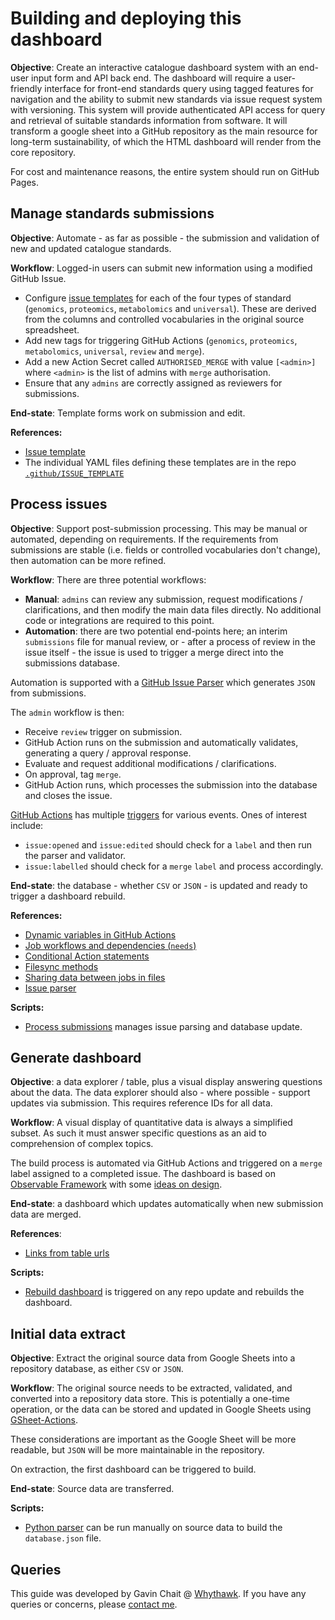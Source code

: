 # Building and deploying this dashboard

**Objective**: Create an interactive catalogue dashboard system with an end-user input form and API back end. The dashboard will require a user-friendly interface for front-end standards query using tagged features for navigation and the ability to submit new standards via issue request system with versioning. This system will provide authenticated API access for query and retrieval of suitable standards information from software. It will transform a google sheet into a GitHub repository as the main resource for long-term sustainability, of which the HTML dashboard will render from the core repository.

For cost and maintenance reasons, the entire system should run on GitHub Pages.

## Manage standards submissions

**Objective**: Automate - as far as possible - the submission and validation of new and updated catalogue standards.

**Workflow**: Logged-in users can submit new information using a modified GitHub Issue.

- Configure [issue templates](https://docs.github.com/en/communities/using-templates-to-encourage-useful-issues-and-pull-requests/configuring-issue-templates-for-your-repository) for each of the four types of standard (`genomics`, `proteomics`, `metabolomics` and `universal`). These are derived from the columns and controlled vocabularies in the original source spreadsheet.
- Add new tags for triggering GitHub Actions (`genomics`, `proteomics`, `metabolomics`, `universal`, `review` and `merge`).
- Add a new Action Secret called `AUTHORISED_MERGE` with value `[<admin>]` where `<admin>` is the list of admins with `merge` authorisation.
- Ensure that any `admins` are correctly assigned as reviewers for submissions.

**End-state**: Template forms work on submission and edit.

**References:** 
- [Issue template](https://docs.github.com/en/communities/using-templates-to-encourage-useful-issues-and-pull-requests/configuring-issue-templates-for-your-repository)
- The individual YAML files defining these templates are in the repo [`.github/ISSUE_TEMPLATE`](https://github.com/RDA-MOMSI/Dashboard/tree/main/.github/ISSUE_TEMPLATE)

## Process issues

**Objective**: Support post-submission processing. This may be manual or automated, depending on requirements. If the requirements from submissions are stable (i.e. fields or controlled vocabularies don't change), then automation can be more refined.

**Workflow**: There are three potential workflows:

- **Manual**: `admins` can review any submission, request modifications / clarifications, and then modify the main data files directly. No additional code or integrations are required to this point.
- **Automation**: there are two potential end-points here; an interim `submissions` file for manual review, or - after a process of review in the issue itself - the issue is used to trigger a merge direct into the submissions database.

Automation is supported with a [GitHub Issue Parser](https://github.com/stefanbuck/github-issue-parser) which generates `JSON` from submissions.

The `admin` workflow is then:

- Receive `review` trigger on submission.
- GitHub Action runs on the submission and automatically validates, generating a query / approval response.
- Evaluate and request additional modifications / clarifications.
- On approval, tag `merge`.
- GitHub Action runs, which processes the submission into the database and closes the issue.

[GitHub Actions](https://docs.github.com/en/actions/about-github-actions/about-continuous-integration-with-github-actions) has multiple [triggers](https://docs.github.com/en/actions/writing-workflows/choosing-when-your-workflow-runs/events-that-trigger-workflows#issues) for various events. Ones of interest include:

- `issue:opened` and `issue:edited` should check for a `label` and then run the parser and validator.
- `issue:labelled` should check for a `merge` `label` and process accordingly.

**End-state**: the database - whether `CSV` or `JSON` - is updated and ready to trigger a dashboard rebuild.

**References:** 
- [Dynamic variables in GitHub Actions](https://thomasthornton.cloud/2024/09/12/create-dynamic-environment-variables-in-github-actions/)
- [Job workflows and dependencies (`needs`)](https://github.com/actions/runner/issues/491#issuecomment-926924523)
- [Conditional Action statements](https://thomasthornton.cloud/2023/08/11/if-elseif-or-else-in-github-actions/)
- [Filesync methods](https://www.geeksforgeeks.org/node-js-fs-writefilesync-method/)
- [Sharing data between jobs in files](https://docs.github.com/en/actions/writing-workflows/choosing-what-your-workflow-does/storing-and-sharing-data-from-a-workflow?source=post_page-----b65e90f2c998--------------------------------#passing-data-between-jobs-in-a-workflow)
- [Issue parser](https://github.com/stefanbuck/github-issue-parser)

**Scripts:**
- [Process submissions](https://github.com/RDA-MOMSI/Dashboard/blob/main/process-submission.cjs) manages issue parsing and database update.

## Generate dashboard

**Objective**: a data explorer / table, plus a visual display answering questions about the data. The data explorer should also - where possible - support updates via submission. This requires reference IDs for all data.

**Workflow**: A visual display of quantitative data is always a simplified subset. As such it must answer specific questions as an aid to comprehension of complex topics.

The build process is automated via GitHub Actions and triggered on a `merge` label assigned to a completed issue. The dashboard is based on [Observable Framework](https://observablehq.com/framework/getting-started) with some [ideas on design](https://ben-tanen.com/observable-framework/experiments/gh-pages).

**End-state**: a dashboard which updates automatically when new submission data are merged.

**References**:
- [Links from table urls](https://talk.observablehq.com/t/display-hyperlinks-in-inputs-table/5947/2)

**Scripts:**
- [Rebuild dashboard](https://github.com/RDA-MOMSI/Dashboard/blob/main/rebuild-dashboard.cjs) is triggered on any repo update and rebuilds the dashboard.

## Initial data extract

**Objective**: Extract the original source data from Google Sheets into a repository database, as either `CSV` or `JSON`.

**Workflow**: The original source needs to be extracted, validated, and converted into a repository data store. This is potentially a one-time operation, or the data can be stored and updated in Google Sheets using [GSheet-Actions](https://github.com/marketplace/actions/gsheet-action).

These considerations are important as the Google Sheet will be more readable, but `JSON` will be more maintainable in the repository.

On extraction, the first dashboard can be triggered to build.

**End-state**: Source data are transferred.

**Scripts:**
- [Python parser](https://github.com/RDA-MOMSI/Dashboard/blob/main/rda-momsi-import-structure.ipynb) can be run manually on source data to build the `database.json` file.

## Queries

This guide was developed by Gavin Chait @ [Whythawk](https://whythawk.com). If you have any queries or concerns, please [contact me](https://whythawk.com/contact/).
